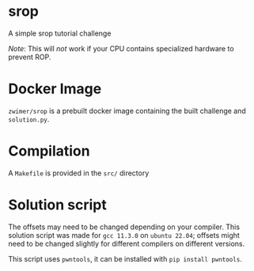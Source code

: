 # srop
A simple srop tutorial challenge

_Note_: This will _not_ work if your CPU contains specialized hardware to prevent ROP.

# Docker Image

`zwimer/srop` is a prebuilt docker image containing the built challenge and `solution.py`.

# Compilation

A `Makefile` is provided in the `src/` directory

# Solution script

The offsets may need to be changed depending on your compiler. This solution script was made for `gcc 11.3.0` on `ubuntu 22.04`; offsets might need to be changed slightly for different compilers on different versions.

This script uses `pwntools`, it can be installed with `pip install pwntools`.
